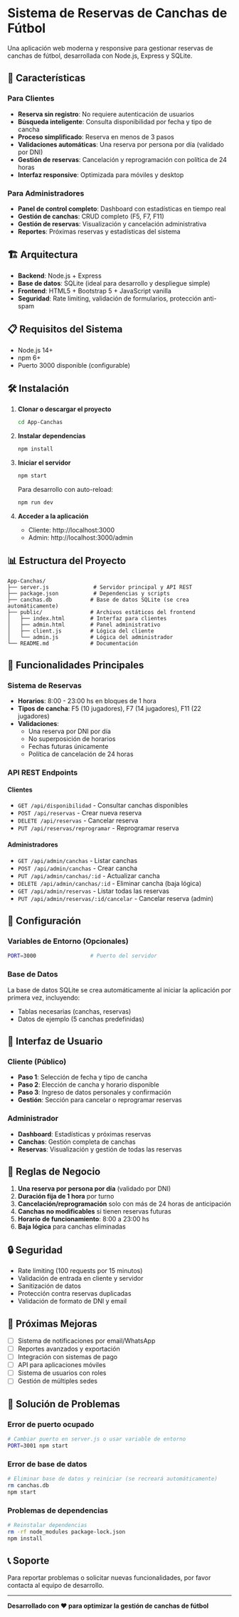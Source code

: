 # Sistema de Reservas de Canchas de Fútbol

Una aplicación web moderna y responsive para gestionar reservas de canchas de fútbol, desarrollada con Node.js, Express y SQLite.

## 🚀 Características

### Para Clientes
- **Reserva sin registro**: No requiere autenticación de usuarios
- **Búsqueda inteligente**: Consulta disponibilidad por fecha y tipo de cancha
- **Proceso simplificado**: Reserva en menos de 3 pasos
- **Validaciones automáticas**: Una reserva por persona por día (validado por DNI)
- **Gestión de reservas**: Cancelación y reprogramación con política de 24 horas
- **Interfaz responsive**: Optimizada para móviles y desktop

### Para Administradores
- **Panel de control completo**: Dashboard con estadísticas en tiempo real
- **Gestión de canchas**: CRUD completo (F5, F7, F11)
- **Gestión de reservas**: Visualización y cancelación administrativa
- **Reportes**: Próximas reservas y estadísticas del sistema

## 🏗️ Arquitectura

- **Backend**: Node.js + Express
- **Base de datos**: SQLite (ideal para desarrollo y despliegue simple)
- **Frontend**: HTML5 + Bootstrap 5 + JavaScript vanilla
- **Seguridad**: Rate limiting, validación de formularios, protección anti-spam

## 📋 Requisitos del Sistema

- Node.js 14+ 
- npm 6+
- Puerto 3000 disponible (configurable)

## 🛠️ Instalación

1. **Clonar o descargar el proyecto**
   ```bash
   cd App-Canchas
   ```

2. **Instalar dependencias**
   ```bash
   npm install
   ```

3. **Iniciar el servidor**
   ```bash
   npm start
   ```
   
   Para desarrollo con auto-reload:
   ```bash
   npm run dev
   ```

4. **Acceder a la aplicación**
   - Cliente: http://localhost:3000
   - Admin: http://localhost:3000/admin

## 📊 Estructura del Proyecto

```
App-Canchas/
├── server.js              # Servidor principal y API REST
├── package.json           # Dependencias y scripts
├── canchas.db            # Base de datos SQLite (se crea automáticamente)
├── public/               # Archivos estáticos del frontend
│   ├── index.html        # Interfaz para clientes
│   ├── admin.html        # Panel administrativo
│   ├── client.js         # Lógica del cliente
│   └── admin.js          # Lógica del administrador
└── README.md             # Documentación
```

## 🎯 Funcionalidades Principales

### Sistema de Reservas
- **Horarios**: 8:00 - 23:00 hs en bloques de 1 hora
- **Tipos de cancha**: F5 (10 jugadores), F7 (14 jugadores), F11 (22 jugadores)
- **Validaciones**: 
  - Una reserva por DNI por día
  - No superposición de horarios
  - Fechas futuras únicamente
  - Política de cancelación de 24 horas

### API REST Endpoints

#### Clientes
- `GET /api/disponibilidad` - Consultar canchas disponibles
- `POST /api/reservas` - Crear nueva reserva
- `DELETE /api/reservas` - Cancelar reserva
- `PUT /api/reservas/reprogramar` - Reprogramar reserva

#### Administradores
- `GET /api/admin/canchas` - Listar canchas
- `POST /api/admin/canchas` - Crear cancha
- `PUT /api/admin/canchas/:id` - Actualizar cancha
- `DELETE /api/admin/canchas/:id` - Eliminar cancha (baja lógica)
- `GET /api/admin/reservas` - Listar todas las reservas
- `PUT /api/admin/reservas/:id/cancelar` - Cancelar reserva (admin)

## 🔧 Configuración

### Variables de Entorno (Opcionales)
```bash
PORT=3000                 # Puerto del servidor
```

### Base de Datos
La base de datos SQLite se crea automáticamente al iniciar la aplicación por primera vez, incluyendo:
- Tablas necesarias (canchas, reservas)
- Datos de ejemplo (5 canchas predefinidas)

## 🎨 Interfaz de Usuario

### Cliente (Público)
- **Paso 1**: Selección de fecha y tipo de cancha
- **Paso 2**: Elección de cancha y horario disponible
- **Paso 3**: Ingreso de datos personales y confirmación
- **Gestión**: Sección para cancelar o reprogramar reservas

### Administrador
- **Dashboard**: Estadísticas y próximas reservas
- **Canchas**: Gestión completa de canchas
- **Reservas**: Visualización y gestión de todas las reservas

## 🚦 Reglas de Negocio

1. **Una reserva por persona por día** (validado por DNI)
2. **Duración fija de 1 hora** por turno
3. **Cancelación/reprogramación** solo con más de 24 horas de anticipación
4. **Canchas no modificables** si tienen reservas futuras
5. **Horario de funcionamiento**: 8:00 a 23:00 hs
6. **Baja lógica** para canchas eliminadas

## 🔒 Seguridad

- Rate limiting (100 requests por 15 minutos)
- Validación de entrada en cliente y servidor
- Sanitización de datos
- Protección contra reservas duplicadas
- Validación de formato de DNI y email

## 🚀 Próximas Mejoras

- [ ] Sistema de notificaciones por email/WhatsApp
- [ ] Reportes avanzados y exportación
- [ ] Integración con sistemas de pago
- [ ] API para aplicaciones móviles
- [ ] Sistema de usuarios con roles
- [ ] Gestión de múltiples sedes

## 🐛 Solución de Problemas

### Error de puerto ocupado
```bash
# Cambiar puerto en server.js o usar variable de entorno
PORT=3001 npm start
```

### Error de base de datos
```bash
# Eliminar base de datos y reiniciar (se recreará automáticamente)
rm canchas.db
npm start
```

### Problemas de dependencias
```bash
# Reinstalar dependencias
rm -rf node_modules package-lock.json
npm install
```

## 📞 Soporte

Para reportar problemas o solicitar nuevas funcionalidades, por favor contacta al equipo de desarrollo.

---

**Desarrollado con ❤️ para optimizar la gestión de canchas de fútbol**
